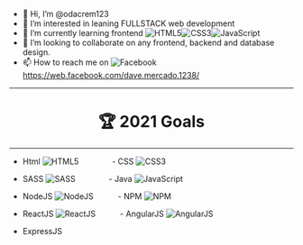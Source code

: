- 👋 Hi, I’m @odacrem123
- 👀 I’m interested in leaning FULLSTACK web development 
- 🌱 I’m currently learning frontend ![HTML5](https://img.icons8.com/color/30/html-5.png)![CSS3](https://img.icons8.com/color/30/css3.png)![JavaScript](https://img.icons8.com/color/30/javascript.png)
- 💞️ I’m looking to collaborate on any frontend, backend and database design.
- 📫 How to reach me on ![Facebook](https://img.shields.io/badge/Facebook-%231877F2.svg?&style=flat-square&logo=facebook&logoColor=white) https://web.facebook.com/dave.mercado.1238/


---

<h1 align="center">🏆 2021 Goals</h1>

---

  - Html ![HTML5](https://img.icons8.com/color/30/html-5.png) &nbsp; &nbsp; &nbsp; &nbsp; &nbsp; &nbsp; &nbsp; - CSS ![CSS3](https://img.icons8.com/color/30/css3.png)
  - SASS ![SASS](https://img.icons8.com/color/30/sass.png) &nbsp; &nbsp; &nbsp; &nbsp; &nbsp; &nbsp; &nbsp;  - Java ![JavaScript](https://img.icons8.com/color/30/javascript.png)
  - NodeJS ![NodeJS](https://img.icons8.com/color/30/nodejs.png) &nbsp; &nbsp; &nbsp; &nbsp; &nbsp;   - NPM ![NPM](https://img.icons8.com/color/30/npm.png)
  - ReactJS ![ReactJS](https://img.icons8.com/color/30/react-native.png) &nbsp; &nbsp; &nbsp; &nbsp; &nbsp;   - AngularJS ![AngularJS](https://img.icons8.com/color/30/angularjs.png)
   &nbsp; &nbsp; &nbsp; &nbsp; &nbsp; &nbsp; &nbsp; 
   
  - ExpressJS
<!---
odacrem123/odacrem123 is a ✨ special ✨ repository because its `README.md` (this file) appears on your GitHub profile.
You can click the Preview link to take a look at your changes.
--->
